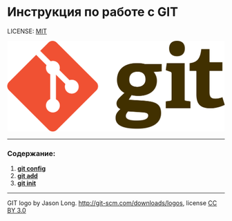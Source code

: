 # Инструкция по работе с GIT



LICENSE: [MIT](./license.md)

![git-logo](./assets/git-logo.png)

---

### Содержание:
1. **[git config](./config.md)**
2. **[git add](./add.md)**
3. **[git init](./init.md)**

---

GIT logo by Jason Long. http://git-scm.com/downloads/logos, license [CC BY 3.0](creativecommons.org/license/by/3.0/)